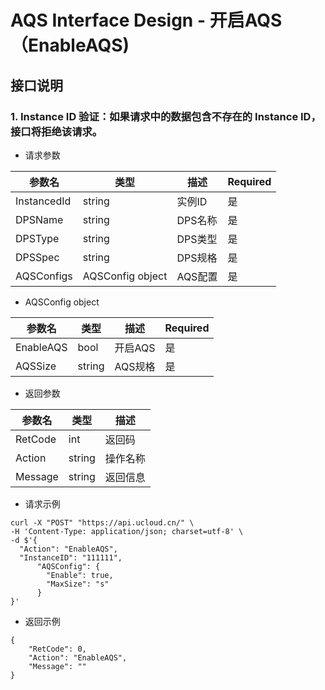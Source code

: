 # AQS Interface Design - 开启AQS（EnableAQS)

## 接口说明

### 1. Instance ID 验证：如果请求中的数据包含不存在的 Instance ID，接口将拒绝该请求。

+ 请求参数
  
|参数名|类型|描述|Required|
|------|-------|------|-----|
|InstancedId| string| 实例ID | 是|
|DPSName| string | DPS名称| 是|
|DPSType| string |DPS类型| 是|
|DPSSpec | string | DPS规格| 是|
|AQSConfigs| AQSConfig object | AQS配置| 是|

+ AQSConfig object
  
|参数名|类型|描述|Required|
|------|-------|------|-----|
|EnableAQS| bool | 开启AQS| 是|
|AQSSize| string| AQS规格| 是|

+ 返回参数
  
|参数名|类型|描述|
|------|-------|------|
|RetCode| int | 返回码|
|Action | string | 操作名称|
|Message | string | 返回信息| 

+ 请求示例

```
curl -X "POST" "https://api.ucloud.cn/" \
-H 'Content-Type: application/json; charset=utf-8' \
-d $'{
  "Action": "EnableAQS",
  "InstanceID": "111111",
      "AQSConfig": {
        "Enable": true,
        "MaxSize": "s"
      }
}'
```

+ 返回示例

```
{
    "RetCode": 0,
    "Action": "EnableAQS",
    "Message": ""
}
```

	



